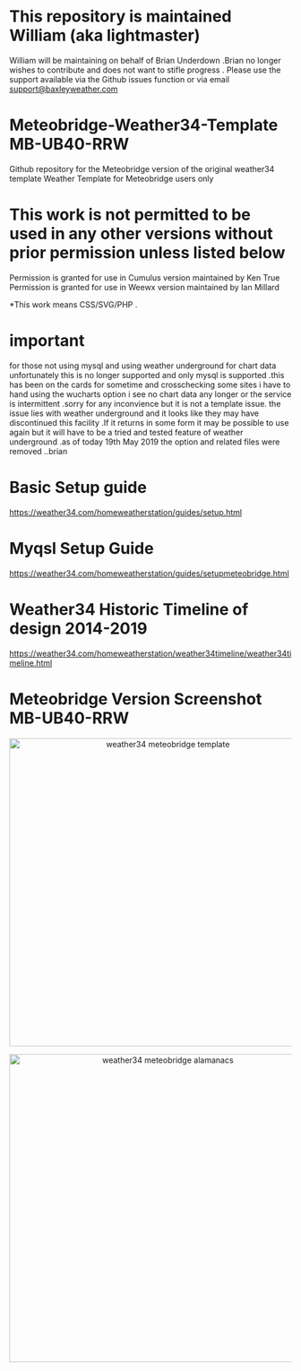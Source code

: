 # This repository is maintained William (aka lightmaster)

William will be maintaining on behalf of Brian Underdown .Brian no longer wishes to contribute
and does not want to stifle progress .
Please use the support available via the Github issues function or via email support@baxleyweather.com


# Meteobridge-Weather34-Template MB-UB40-RRW
Github repository for the Meteobridge version of the original weather34 template 
Weather Template for Meteobridge users only 

# This work is not permitted to be used in any other versions without prior permission unless listed below 
Permission is granted for use in Cumulus version maintained by Ken True 
Permission is granted for use in Weewx version maintained by Ian Millard

*This work means CSS/SVG/PHP .

# important  
for those not using mysql and using weather underground for chart data unfortunately this is no longer supported and only mysql is supported .this has been on the cards for sometime and crosschecking some sites i have to hand using the wucharts option i see no chart data any longer or the service is intermittent .sorry for any inconvience but it is not a template issue. the issue lies with weather underground and it looks like they may have discontinued this facility .If it returns in some form it may be possible to use again but it will have to be a tried and tested feature of weather underground .as of today 19th May 2019 the option and related files were removed ..brian

# Basic Setup guide 
https://weather34.com/homeweatherstation/guides/setup.html

# Myqsl Setup Guide
https://weather34.com/homeweatherstation/guides/setupmeteobridge.html

# Weather34 Historic Timeline of design 2014-2019 
https://weather34.com/homeweatherstation/weather34timeline/weather34timeline.html

# Meteobridge Version Screenshot MB-UB40-RRW
<p align="center">
  <img src="https://res.cloudinary.com/brian-underdown/image/upload/v1553679424/weather34_meteobridge2019_bzq4sa.png" width="550" title="weather34 meteobridge template "> 
</p>
<p align="center">
  <img src="https://res.cloudinary.com/brian-underdown/image/upload/v1557158225/almanacs_m5vmum.jpg" width="550" title="weather34 meteobridge alamanacs ">
 
</p>
